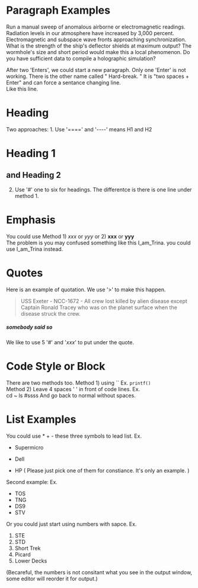 # Paragraph Examples
Run a manual sweep of anomalous airborne or electromagnetic readings. Radiation levels in our atmosphere have increased by 3,000 percent. Electromagnetic and subspace wave fronts approaching synchronization. What is the strength of the ship's deflector shields at maximum output? The wormhole's size and short period would make this a local phenomenon. Do you have sufficient data to compile a holographic simulation?

After two 'Enters', we could start a new paragraph. Only one 'Enter' is not working. There is the other name called " Hard-break. " It is "two spaces + Enter" and can force a sentance changing line.  
Like this line. 

# Heading
Two approaches: 1. Use '====' and '----' means H1 and H2

Heading 1
========
and
Heading 2
------------
2. Use '#' one to six for headings. The differentce is there is one line under method 1. 

# Emphasis
You could use Method 1) _xxx_ or *yyy* or 2) __xxx__ or **yyy**  
The problem is you may confused something like this I_am_Trina.
you could use I\_am\_Trina instead. 

# Quotes
Here is an example of quotation. We use '>' to make this happen.
>USS Exeter - NCC-1672 - All crew lost killed by alien disease except Captain Ronald Tracey who was on the planet surface when the disease struck the crew. 
##### _somebody said so_

We like to use 5 '#' and '_xxx_' to put under the quote.

# Code Style or Block
There are two methods too. Method 1) using `` Ex. `printf()`  
Method 2) Leave 4 spaces ' ' in front of code lines. Ex.  
    cd ~
    ls
    #ssss
And go back to normal without spaces.

# List Examples
You could use * + - these three symbols to lead list. Ex.  
* Supermicro
+ Dell
- HP
( Please just pick one of them for constiance. It's only an example. )  

Second example: Ex. 
* TOS
* TNG
* DS9
* STV

Or you could just start using numbers with sapce. Ex.
1. STE
2. STD
4. Short Trek
5. Picard
3. Lower Decks

(Becareful, the numbers is not consitant what you see in the output window, some editor will reorder it for output.)
